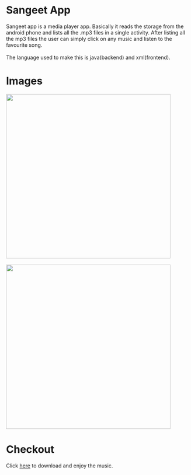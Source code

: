 # Sangeet App
Sangeet app is a media player app. Basically it reads the storage from the android phone and lists all the .mp3 files in a single activity. After listing all the mp3 files the user can simply click on any music and listen to the favourite song.<br>
<br>The language used to make this is java(backend) and xml(frontend).

# Images
<img src="https://user-images.githubusercontent.com/87072667/134805094-047c71d3-36cb-479a-8f08-0ae4d625c87c.jpg" height="450">
<br><br>
<img src="https://user-images.githubusercontent.com/87072667/134805112-32e3ddb3-5e50-46c9-86b3-71db76f6ff29.jpg" height="450">

# Checkout
Click [here](https://drive.google.com/file/d/1SFcmS7P7aUZ06n9VufBaimZw95THvXUp/view?usp=sharing) to download and enjoy the music.
